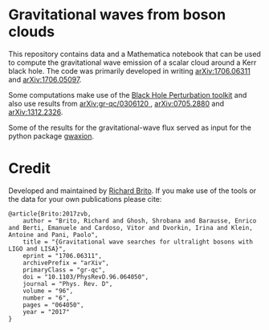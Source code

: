 # Gravitational waves from boson clouds

This repository contains data and a Mathematica notebook that can be used to compute the gravitational wave emission of a scalar cloud around a Kerr black hole. The code was primarily developed in writing [arXiv:1706.06311](https://arxiv.org/abs/1706.06311) and [arXiv:1706.05097](https://arxiv.org/abs/1706.05097).


Some computations make use of the [Black Hole Perturbation toolkit](http://bhptoolkit.org/Teukolsky/) and also use results from [arXiv:gr-qc/0306120
](https://arxiv.org/abs/gr-qc/0306120), [arXiv:0705.2880](https://arxiv.org/abs/0705.2880) and [arXiv:1312.2326](https://arxiv.org/abs/1312.2326). 

Some of the results for the gravitational-wave flux served as input for the python package [gwaxion](https://pypi.org/project/gwaxion/0.0.1/).

# Credit

Developed and maintained by [Richard Brito](https://richardbrito.weebly.com/). If you make use of the tools or the data for your own publications please cite:

```
@article{Brito:2017zvb,
    author = "Brito, Richard and Ghosh, Shrobana and Barausse, Enrico and Berti, Emanuele and Cardoso, Vitor and Dvorkin, Irina and Klein, Antoine and Pani, Paolo",
    title = "{Gravitational wave searches for ultralight bosons with LIGO and LISA}",
    eprint = "1706.06311",
    archivePrefix = "arXiv",
    primaryClass = "gr-qc",
    doi = "10.1103/PhysRevD.96.064050",
    journal = "Phys. Rev. D",
    volume = "96",
    number = "6",
    pages = "064050",
    year = "2017"
}
